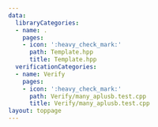 ```yaml
---
data:
  libraryCategories:
  - name: .
    pages:
    - icon: ':heavy_check_mark:'
      path: Template.hpp
      title: Template.hpp
  verificationCategories:
  - name: Verify
    pages:
    - icon: ':heavy_check_mark:'
      path: Verify/many_aplusb.test.cpp
      title: Verify/many_aplusb.test.cpp
layout: toppage
---
```

